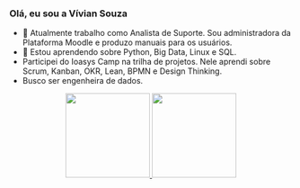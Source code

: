 ### Olá, eu sou a Vívian Souza



- 🔭 Atualmente trabalho como Analista de Suporte. Sou administradora da Plataforma Moodle e produzo manuais para os usuários.
- 🌱 Estou aprendendo sobre Python, Big Data, Linux e SQL.
- Participei do Ioasys Camp na trilha de projetos. Nele aprendi sobre Scrum, Kanban, OKR, Lean, BPMN e Design Thinking.
- Busco ser engenheira de dados.

<div align="center">
  <a href="https://github.com/viviansouza">
  <img height="150em" src="https://github-readme-stats.vercel.app/api?username=viviansouza&show_icons=true&theme=dracula&include_all_commits=true&count_private=true"/>
  <img height="150em" src="https://github-readme-stats.vercel.app/api/top-langs/?username=viviansouza&layout=compact&langs_count=7&theme=dracula"/>
</div
  
